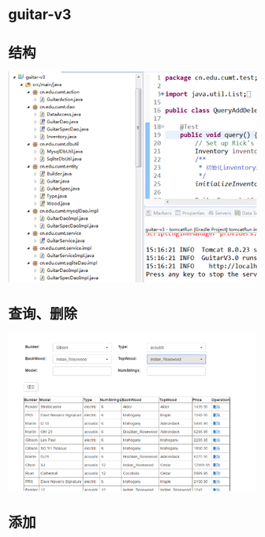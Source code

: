 # guitar-v3
# 结构
![](https://github.com/wk09143787/guitar-v3/blob/master/struts.png)
# 查询、删除
![](https://github.com/wk09143787/guitar-v3/blob/master/SD.png)
# 添加
![]()
